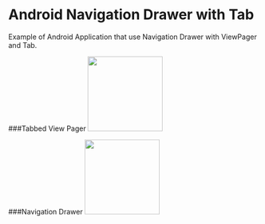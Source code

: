 # Android Navigation Drawer  with Tab



Example of Android Application that use Navigation Drawer with ViewPager and Tab.

###Tabbed View Pager
<img src="https://cloud.githubusercontent.com/assets/7020500/4184863/b125de60-374f-11e4-9923-c3ff85a97eff.png" style="width: 150px;"/>

###Navigation Drawer
<img src="https://cloud.githubusercontent.com/assets/7020500/4184862/b11c3180-374f-11e4-9df3-7c72d132cf56.png" style="width: 150px;"/>


